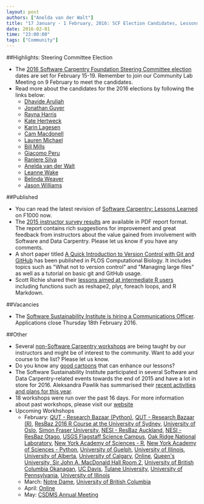 ```yaml
---
layout: post
authors: ["Anelda van der Walt"]
title: "17 January - 1 February, 2016: SCF Election Candidates, Lessons Learned, Instructor Survey Results, and an Intermediate R Lesson"
date: 2016-02-01
time: "23:00:00"
tags: ["Community"]
---
```


##Highlights: Steering Committee Election
* The [2016 Software Carpentry Foundation Steering Committee election]({{page.baseurl}}/blog/2016/01/election-candidates.html) dates are set for February 15-19. Remember to join our Community Lab Meeting on 9 February to meet the candidates. 
* Read more about the candidates for the 2016 elections by following the links below:
  * [Dhavide Aruliah]({{page.baseurl}}/blog/2016/01/D-Aruliah-SWC-Steering-Committee.html)
  * [Jonathan Guyer]({{page.baseurl}}/blog/2016/01/steering-guyer.html)
  * [Rayna Harris]({{page.baseurl}}/blog/2016/01/steering-harris.html)
  * [Kate Hertweck]({{page.baseurl}}/blog/2016/01/steering-Hertweck.html)
  * [Karin Lagesen]({{page.baseurl}}/blog/2016/01/lagesen-steering-committee.html)
  * [Cam Macdonell]({{page.baseurl}}/blog/2016/01/macdonell.html)
  * [Lauren Michael]({{page.baseurl}}/blog/2016/01/steering-lauren-michael.html)
  * [Bill Mills]({{page.baseurl}}/blog/2016/01/steeringbillmills.html)
  * [Giacomo Peru]({{page.baseurl}}/blog/2016/01/giacomoperu.html)
  * [Raniere Silva]({{page.baseurl}}/blog/2016/01/steering-raniere-silva.html)
  * [Anelda van der Walt]({{page.baseurl}}/blog/2016/01/steering-anelda.html)
  * [Leanne Wake]({{page.baseurl}}/blog/2016/01/steeringleannewake.html)
  * [Belinda Weaver]({{page.baseurl}}/blog/2015/12/scf-nomination-weaver.html)
  * [Jason Williams]({{page.baseurl}}/blog/2016/01/election-jason-williams.html)

##Published
* You can read the latest revision of [Software Carpentry: Lessons Learned]({{page.baseurl}}/blog/2016/01/new-version-of-lessons-learned.html) on F1000 now. 
* The [2015 instructor survey results]({{page.baseurl}}/blog/2016/01/instructor-survey.html) are available in PDF report format. The report contains rich suggestions for improvement and great feedback from instructors about the value gained from involvement with Software and Data Carpentry. Please let us know if you have any comments.
* A short paper titled [A Quick Introduction to Version Control with Git and GitHub]({{page.baseurl}}/blog/2016/01/plos-git-paper.html) has been published in PLOS Computational Biology. It includes topics such as "What not to version control" and "Managing large files" as well as a tutorial on basic git and GitHub usage.
* Scott Richie shared their [lessons aimed at intermediate R users]({{page.baseurl}}/blog/2016/01/intermediate-r-materials.html) including functions such as reshape2, plyr, foreach loops, and R Markdown.

##Vacancies
* The [Software Sustainability Institute is hiring a Communications Officer]({{page.baseurl}}/blog/2016/02/ssi-job.html). Applications close Thursday 18th February 2016.

##Other
* Several [non-Software Carpentry workshops]({{page.baseurl}}/blog/2016/01/elsewhere-on-the-web.html) are being taught by our instructors and might be of interest to the community. Want to add your course to the list?  Please let us know.
* Do you know any [good cartoons]({{page.baseurl}}/blog/2016/01/asking-for-cartoons.html) that can enhance our lessons?
* The Software Sustainability Institute participated in several Software and Data Carpentry-related events towards the end of 2015 and have a lot in store for 2016. Aleksandra Pawlik has summarised their [recent activities and plans for this year](http://www.software.ac.uk/node/1855).
* 18 workshops were run over the past 16 days. For more information about past workshops, please visit our [website]({{page.baseurl}}/workshops/past/) 
* Upcoming Workhshops
  * February:
    [QUT - Research Bazaar (Python)](https://bio-swc-bne.github.io/2016-02-01-BrisbaneResBaz-Python/),
    [QUT - Research Bazaar (R)](https://bio-swc-bne.github.io/2016-02-01-BrisbaneResBaz-R/),
    [ResBaz 2016 R Course at the University of Sydney](https://fpheld.github.io/2016-02-01-ResBaz-Sydney-RBeginner/),
    [University of Oslo](https://uio-carpentry.github.io/2016-02-01-Oslo/),
    [Simon Fraser University](http://bgran.de/2016-02-02-SFU/),
    [NESI - ResBaz Auckland](https://nesi.github.io/2016-02-02-auckland/),
    [NESI - ResBaz Otago](https://nesi.github.io/2016-02-02-otago/),
    [USGS Flagstaff Science Campus](https://mperignon.github.io/2016-02-04-flagstaff/),
    [Oak Ridge National Laboratory](http://karinlag.github.io//2016-02-04-ORNL/),
    [New York Academy of Sciences - R](https://laurajanegraham.github.io/2016-02-05-nyas-r/),
    [New York Academy of Sciences - Python](https://jasonjwilliamsny.github.io/2016-02-05-nyas-python/),
    [University of Guelph](https://computecanada.github.io/2016-02-06-uguelph/),
    [University of Illinois](https://uiuc-cse.github.io/2016-02-08-NCSA/),
    [University of Alberta](https://computecanada.github.io/2016-02-16-ualberta/),
    [University of Calgary](https://computecanada.github.io/2016-02-18-ucalgary/),
    [Online](https://swcarpentry.github.io/2016-02-16-training-online/),
    [Queen's University, Sir John A. MacDonald Hall Room 2](https://haschmi.github.io/2016-02-17-queens/),
    [University of British Columbia Okanagan](https://computecanada.github.io/2016-02-22-ubco/),
    [UC Davis](https://swcarpentry.github.io/2016-02-22-training-ucdavis/),
    [Tulane University](https://hnakhoul.github.io/2016-02-22-tulane/),
    [University of Pennsylvania](https://maneesha.github.io/2016-02-22-upenn/),
    [University of Illinois](https://uiuc-cse.github.io/2016-02-25-NCSA/)
  * March:
    [Notre Dame](https://fmichonneau.github.io/2016-03-07-notre-dame/),
    [University of British Columbia](https://computecanada.github.io/2016-03-12-ubc/)
  * April:
    [Online](https://swcarpentry.github.io/2016-04-13-training-online/)
  * May:
    [CSDMS Annual Meeting](https://mperignon.github.io/2016-05-16-csdms/)
